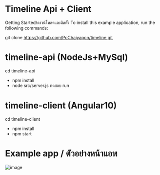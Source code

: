 # Timeline Api + Client

Getting Started/ดาวน์โหลดและติดตั้ง
To install this example application, run the following commands:

git clone https://github.com/PoChaiyapon/timeline.git

# timeline-api (NodeJs+MySql)
cd timeline-api
- npm install
- node src/server.js ทดสอบ run

# timeline-client (Angular10)
cd timeline-client
- npm install
- npm start

# Example app / ตัวอย่างหน้าแอพ
![image](https://user-images.githubusercontent.com/36843170/132191391-34a87c37-a1b7-40c4-80dd-7f21a3dbea08.png)


